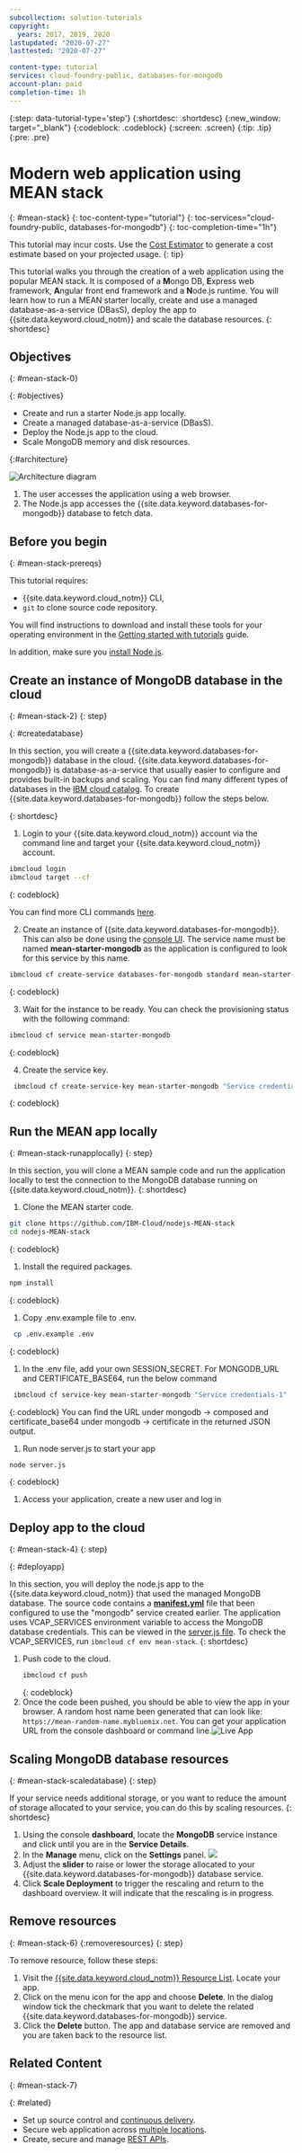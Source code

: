 ```yaml
---
subcollection: solution-tutorials
copyright:
  years: 2017, 2019, 2020
lastupdated: "2020-07-27"
lasttested: "2020-07-27"

content-type: tutorial
services: cloud-foundry-public, databases-for-mongodb
account-plan: paid
completion-time: 1h
---
```


{:step: data-tutorial-type='step'}
{:shortdesc: .shortdesc}
{:new_window: target="_blank"}
{:codeblock: .codeblock}
{:screen: .screen}
{:tip: .tip}
{:pre: .pre}


# Modern web application using MEAN stack
{: #mean-stack}
{: toc-content-type="tutorial"}
{: toc-services="cloud-foundry-public, databases-for-mongodb"}
{: toc-completion-time="1h"}

<!--##istutorial#-->
This tutorial may incur costs. Use the [Cost Estimator](https://{DomainName}/estimator/review) to generate a cost estimate based on your projected usage.
{: tip}
<!--#/istutorial#-->

This tutorial walks you through the creation of a web application using the popular MEAN stack. It is composed of a **M**ongo DB, **E**xpress web framework, **A**ngular front end framework and a **N**ode.js runtime. You will learn how to run a MEAN starter locally, create and use a managed database-as-a-service (DBasS), deploy the app to {{site.data.keyword.cloud_notm}} and scale the database resources.
{: shortdesc}

## Objectives
{: #mean-stack-0}

{: #objectives}

- Create and run a starter Node.js app locally.
- Create a managed database-as-a-service (DBasS).
- Deploy the Node.js app to the cloud.
- Scale MongoDB memory and disk resources.

{:#architecture}

<p style="text-align: center;">

![Architecture diagram](images/solution7/Architecture.png)</p>

1. The user accesses the application using a web browser.
2. The Node.js app accesses the {{site.data.keyword.databases-for-mongodb}} database to fetch data.

## Before you begin
{: #mean-stack-prereqs}

This tutorial requires:
* {{site.data.keyword.cloud_notm}} CLI,
* `git` to clone source code repository.

<!--##istutorial#-->
You will find instructions to download and install these tools for your operating environment in the [Getting started with tutorials](/docs/solution-tutorials?topic=solution-tutorials-getting-started) guide.
<!--#/istutorial#-->

In addition, make sure you [install Node.js](https://nodejs.org/).

## Create an instance of MongoDB database in the cloud
{: #mean-stack-2}
{: step}

{: #createdatabase}

In this section, you will create a {{site.data.keyword.databases-for-mongodb}} database in the cloud. {{site.data.keyword.databases-for-mongodb}} is database-as-a-service that usually easier to configure and provides built-in backups and scaling. You can find many different types of databases in the  [IBM cloud catalog](https://{DomainName}/catalog/?category=data). To create {{site.data.keyword.databases-for-mongodb}} follow the steps below.

{: shortdesc}

1. Login to your {{site.data.keyword.cloud_notm}} account via the command line and target your {{site.data.keyword.cloud_notm}} account.

  ```sh
  ibmcloud login
  ibmcloud target --cf
  ```
  {: codeblock}

  You can find more CLI commands [here](https://{DomainName}/docs/cli?topic=cli-install-ibmcloud-cli).

2. Create an instance of {{site.data.keyword.databases-for-mongodb}}. This can also be done using the [console UI](https://{DomainName}/catalog/services/databases-for-mongodb). The service name must be named **mean-starter-mongodb** as the application is configured to look for this service by this name.

  ```sh
  ibmcloud cf create-service databases-for-mongodb standard mean-starter-mongodb
  ```
  {: codeblock}

3. Wait for the instance to be ready. You can check the provisioning status with the following command:
  ```sh
  ibmcloud cf service mean-starter-mongodb
  ```
  {: codeblock}

4. Create the service key.
  ```sh
   ibmcloud cf create-service-key mean-starter-mongodb "Service credentials-1"
  ```
  {: codeblock} 

## Run the MEAN app locally
{: #mean-stack-runapplocally}
{: step}

In this section, you will clone a MEAN sample code and run the application locally to test the connection to the MongoDB database running on {{site.data.keyword.cloud_notm}}.
{: shortdesc}

1. Clone the MEAN starter code.
  ```sh
  git clone https://github.com/IBM-Cloud/nodejs-MEAN-stack
  cd nodejs-MEAN-stack
  ```
  {: codeblock}
1. Install the required packages.
  ```sh
  npm install
  ```
  {: codeblock}
1. Copy .env.example file to .env.
  ```sh
   cp .env.example .env
  ```
  {: codeblock}
1. In the .env file, add your own SESSION_SECRET. For MONGODB_URL and CERTIFICATE_BASE64, run the below command
  ```sh
   ibmcloud cf service-key mean-starter-mongodb "Service credentials-1"
  ```
  {: codeblock}
   You can find the URL under mongodb -> composed and certificate_base64 under mongodb -> certificate in the returned JSON output.
1. Run node server.js to start your app
  ```sh
  node server.js
  ```
  {: codeblock}
1. Access your application, create a new user and log in

## Deploy app to the cloud
{: #mean-stack-4}
{: step}

{: #deployapp}

In this section, you will deploy the node.js app to the {{site.data.keyword.cloud_notm}} that used the managed MongoDB database. The source code contains a [**manifest.yml**](https://github.com/IBM-Cloud/nodejs-MEAN-stack/blob/master/manifest.yml) file that been configured to use the "mongodb" service created earlier. The application uses VCAP_SERVICES environment variable to access the MongoDB database credentials. This can be viewed in the [server.js file](https://github.com/IBM-Cloud/nodejs-MEAN-stack/blob/master/server.js). To check the VCAP_SERVICES, run `ibmcloud cf env mean-stack`.
{: shortdesc}

1. Push code to the cloud.
   ```sh
   ibmcloud cf push
   ```
   {: codeblock}
2. Once the code been pushed, you should be able to view the app in your browser. A random host name been generated that can look like: `https://mean-random-name.mybluemix.net`. You can get your application URL from the console dashboard or command line.![Live App](images/solution7/live-app.png)

## Scaling MongoDB database resources
{: #mean-stack-scaledatabase}
{: step}

If your service needs additional storage, or you want to reduce the amount of storage allocated to your service, you can do this by scaling resources.
{: shortdesc}

1. Using the console **dashboard**, locate the **MongoDB** service instance and click until you are in the **Service Details**.
2. In the **Manage** menu, click on the  **Settings** panel.
  ![](images/solution7/MongoDB_ScaleResources.png)
3. Adjust the **slider** to raise or lower the storage allocated to your {{site.data.keyword.databases-for-mongodb}} database service.
4. Click **Scale Deployment** to trigger the rescaling and return to the dashboard overview. It will indicate that the  rescaling is in progress.

## Remove resources
{: #mean-stack-6}
{:removeresources}
{: step}

To remove resource, follow these steps:
1. Visit the [{{site.data.keyword.cloud_notm}} Resource List](https://{DomainName}/resources). Locate your app.
2. Click on the menu icon for the app and choose **Delete**. In the dialog window tick the checkmark that you want to delete the related {{site.data.keyword.databases-for-mongodb}} service.
3. Click the **Delete** button. The app and database service are removed and you are taken back to the resource list.

## Related Content
{: #mean-stack-7}

{: #related}

- Set up source control and [continuous delivery](https://{DomainName}/docs/solution-tutorials?topic=solution-tutorials-multi-region-webapp#multi-region-webapp-devops).
- Secure web application across [multiple locations](https://{DomainName}/docs/solution-tutorials?topic=solution-tutorials-multi-region-webapp).
- Create, secure and manage [REST APIs](https://{DomainName}/docs/solution-tutorials?topic=solution-tutorials-create-manage-secure-apis#create-manage-secure-apis).

